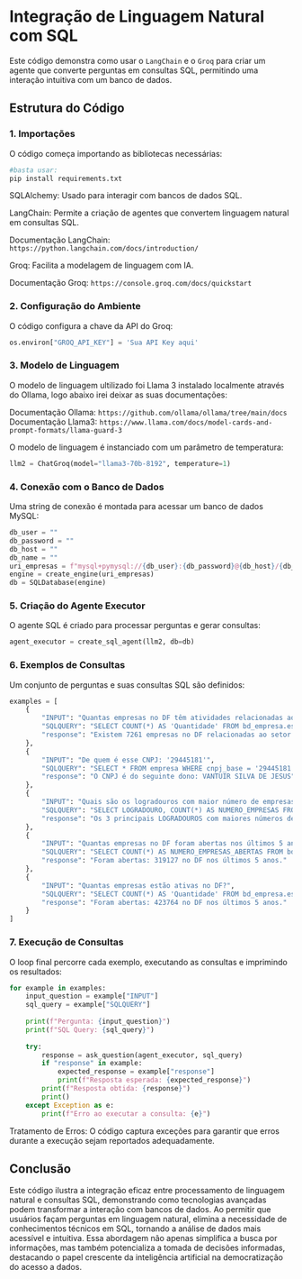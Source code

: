 # Integração de Linguagem Natural com SQL

Este código demonstra como usar o `LangChain` e o `Groq` para criar um agente que converte perguntas em consultas SQL, permitindo uma interação intuitiva com um banco de dados.

## Estrutura do Código

### 1. Importações

O código começa importando as bibliotecas necessárias:

```python
#basta usar:
pip install requirements.txt
````
SQLAlchemy: 
Usado para interagir com bancos de dados SQL.

LangChain: 
Permite a criação de agentes que convertem linguagem natural em consultas SQL.

Documentação LangChain: `https://python.langchain.com/docs/introduction/`

Groq: 
Facilita a modelagem de linguagem com IA.

Documentação Groq: `https://console.groq.com/docs/quickstart`


###  2. Configuração do Ambiente

O código configura a chave da API do Groq:

```python
os.environ["GROQ_API_KEY"] = 'Sua API Key aqui'
````
###  3. Modelo de Linguagem

O modelo de linguagem ultilizado foi Llama 3 instalado localmente através do Ollama, logo abaixo irei deixar as suas documentações:

Documentação Ollama: ``https://github.com/ollama/ollama/tree/main/docs``
Documentação Llama3: ``https://www.llama.com/docs/model-cards-and-prompt-formats/llama-guard-3``

O modelo de linguagem é instanciado com um parâmetro de temperatura:


````python
llm2 = ChatGroq(model="llama3-70b-8192", temperature=1)
````

###  4. Conexão com o Banco de Dados

Uma string de conexão é montada para acessar um banco de dados MySQL:
````python
db_user = ""
db_password = ""
db_host = ""
db_name = ""
uri_empresas = f"mysql+pymysql://{db_user}:{db_password}@{db_host}/{db_name}"
engine = create_engine(uri_empresas)
db = SQLDatabase(engine)
````
###  5. Criação do Agente Executor
O agente SQL é criado para processar perguntas e gerar consultas:

````python
agent_executor = create_sql_agent(llm2, db=db)
````
###  6. Exemplos de Consultas
Um conjunto de perguntas e suas consultas SQL são definidos:

````python
examples = [
    {
        "INPUT": "Quantas empresas no DF têm atividades relacionadas ao setor de saúde?",
        "SQLQUERY": "SELECT COUNT(*) AS 'Quantidade' FROM bd_empresa.estabelecimentos_cnae cn ...",
        "response": "Existem 7261 empresas no DF relacionadas ao setor de saúde."
    },
    {
        "INPUT": "De quem é esse CNPJ: '29445181'",
        "SQLQUERY": "SELECT * FROM empresa WHERE cnpj_base = '29445181'",
        "response": "O CNPJ é do seguinte dono: VANTUIR SILVA DE JESUS"
    },
    {
        "INPUT": "Quais são os logradouros com maior número de empresas no DF?",
        "SQLQUERY": "SELECT LOGRADOURO, COUNT(*) AS NUMERO_EMPRESAS FROM bd_empresa.estabelecimentos WHERE UF = 'DF' GROUP BY LOGRADOURO ORDER BY NUMERO_EMPRESAS DESC",
        "response": "Os 3 principais LOGRADOUROS com maiores números de empresas: HABITACIONAL SOL NASCENTE: '6259', QUADRA 1: '1804', DAS ARAUCARIAS: 1532"
    },
    {
        "INPUT": "Quantas empresas no DF foram abertas nos últimos 5 anos?",
        "SQLQUERY": "SELECT COUNT(*) AS NUMERO_EMPRESAS_ABERTAS FROM bd_empresa.estabelecimentos WHERE UF = 'DF' AND DT_INICIO_ATIV >= DATE_SUB(CURDATE(), INTERVAL 5 YEAR)",
        "response": "Foram abertas: 319127 no DF nos últimos 5 anos."
    },
    {
        "INPUT": "Quantas empresas estão ativas no DF?",
        "SQLQUERY": "SELECT COUNT(*) AS 'Quantidade' FROM bd_empresa.estabelecimentos WHERE SITU_CADASTRAL = '8' AND DATE_SUB(CURDATE(), INTERVAL 5 YEAR) AND UF = 'DF'",
        "response": "Foram abertas: 423764 no DF nos últimos 5 anos."
    }
]
````
### 7. Execução de Consultas
O loop final percorre cada exemplo, executando as consultas e imprimindo os resultados:

````python
for example in examples:
    input_question = example["INPUT"]
    sql_query = example["SQLQUERY"]
    
    print(f"Pergunta: {input_question}")
    print(f"SQL Query: {sql_query}")
    
    try:
        response = ask_question(agent_executor, sql_query)
        if "response" in example:
            expected_response = example["response"]
            print(f"Resposta esperada: {expected_response}")
        print(f"Resposta obtida: {response}")
        print()
    except Exception as e:
        print(f"Erro ao executar a consulta: {e}")
````
Tratamento de Erros: O código captura exceções para garantir que erros durante a execução sejam reportados adequadamente.

## Conclusão

Este código ilustra a integração eficaz entre processamento de linguagem natural e consultas SQL, demonstrando como tecnologias avançadas podem transformar a interação com bancos de dados. Ao permitir que usuários façam perguntas em linguagem natural, elimina a necessidade de conhecimentos técnicos em SQL, tornando a análise de dados mais acessível e intuitiva. Essa abordagem não apenas simplifica a busca por informações, mas também potencializa a tomada de decisões informadas, destacando o papel crescente da inteligência artificial na democratização do acesso a dados.
